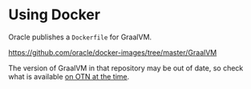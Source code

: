 # Using Docker

Oracle publishes a `Dockerfile` for GraalVM.

https://github.com/oracle/docker-images/tree/master/GraalVM

The version of GraalVM in that repository may be out of date, so check what is
available [on OTN at the time](using-graalvm.md).
